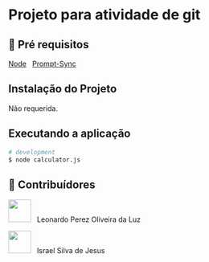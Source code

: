 # Projeto para atividade de git
 
## 🔐 Pré requisitos

<a href="https://nodejs.dev/">Node</a> &nbsp;
<a href="https://www.npmjs.com/package/prompt-sync">Prompt-Sync</a> &nbsp;


## Instalação do Projeto

Não requerida.

## Executando a aplicação

```bash
# development
$ node calculator.js
```

## 🤝 Contribuídores

<a href="https://github.com/LndTrinity"><img src="https://github.com/LndTrinity.png" width="45" height="45"></a> &nbsp;
Leonardo Perez Oliveira da Luz

<a href="https://github.com/TonhaoIsrael"><img src="https://github.com/TonhaoIsrael.png" width="45" height="45"></a> &nbsp;
Israel Silva de Jesus
